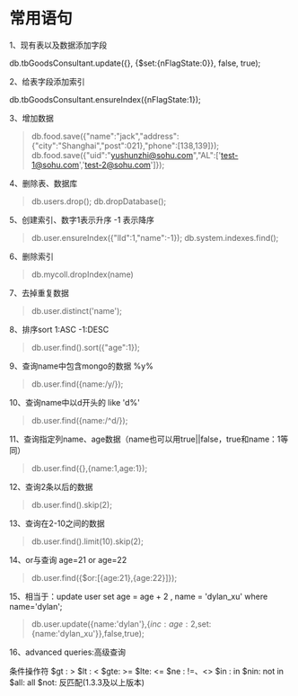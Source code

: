 常用语句
===

 1、现有表以及数据添加字段

db.tbGoodsConsultant.update({}, {$set:{nFlagState:0}}, false, true);

2、给表字段添加索引

db.tbGoodsConsultant.ensureIndex({nFlagState:1});

3、增加数据

> db.food.save({"name":"jack","address":{"city":"Shanghai","post":021},"phone":[138,139]});
> db.food.save({"uid":"yushunzhi@sohu.com","AL":['test-1@sohu.com','test-2@sohu.com']});

4、删除表、数据库

> db.users.drop();
> db.dropDatabase();

5、创建索引、数字1表示升序 -1 表示降序

> db.user.ensureIndex({"lId":1,"name":-1});
> db.system.indexes.find();

6、删除索引

> db.mycoll.dropIndex(name)

7、去掉重复数据

> db.user.distinct('name');

8、排序sort 1:ASC -1:DESC

>db.user.find().sort({"age":1});

9、查询name中包含mongo的数据 %y%

> db.user.find({name:/y/});

10、查询name中以d开头的 like 'd%'

> db.user.find({name:/^d/});

11、查询指定列name、age数据（name也可以用true||false，true和name：1等同）

> db.user.find({},{name:1,age:1});

12、查询2条以后的数据

> db.user.find().skip(2);

13、查询在2-10之间的数据

> db.user.find().limit(10).skip(2);

14、or与查询 age=21 or age=22

> db.user.find({$or:[{age:21},{age:22}]});

15、相当于：update user set age = age + 2 , name = 'dylan_xu' where name='dylan';

> db.user.update({name:'dylan'},{$inc:{age:2},$set:{name:'dylan_xu'}},false,true);

16、advanced queries:高级查询

条件操作符
$gt : >
$lt : <
$gte: >=
$lte: <=
$ne : !=、<>
$in : in
$nin: not in
$all: all
$not: 反匹配(1.3.3及以上版本)
